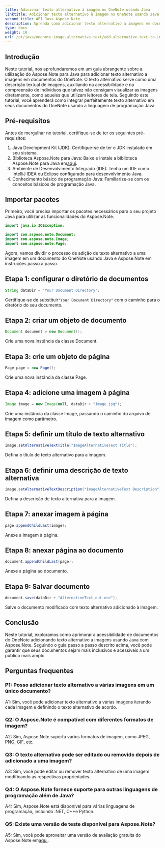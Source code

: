 ```yaml
---
title: Adicionar texto alternativo à imagem no OneNote usando Java
linktitle: Adicionar texto alternativo à imagem no OneNote usando Java
second_title: API Java Aspose.Note
description: Aprenda como adicionar texto alternativo a imagens em documentos do OneNote usando Java com Aspose.Note, melhorando a acessibilidade e a inclusão.
type: docs
weight: 10
url: /pt/java/onenote-image-alternative-text/add-alternative-text-to-image/
---
```

## Introdução

Neste tutorial, nos aprofundaremos em um guia abrangente sobre a utilização do Aspose.Note para Java para adicionar texto alternativo a imagens em documentos do OneNote. O texto alternativo serve como uma descrição textual de imagens, auxiliando na acessibilidade e na compreensão de indivíduos que talvez não consigam visualizar as imagens diretamente, como aqueles que utilizam leitores de tela. Seguindo este tutorial, você aprenderá como integrar perfeitamente texto alternativo em seus documentos do OneNote usando a linguagem de programação Java.

## Pré-requisitos

Antes de mergulhar no tutorial, certifique-se de ter os seguintes pré-requisitos:

1. Java Development Kit (JDK): Certifique-se de ter o JDK instalado em seu sistema.
2.  Biblioteca Aspose.Note para Java: Baixe e instale a biblioteca Aspose.Note para Java em[aqui](https://releases.aspose.com/note/java/).
3. Ambiente de Desenvolvimento Integrado (IDE): Tenha um IDE como IntelliJ IDEA ou Eclipse configurado para desenvolvimento Java.
4. Conhecimento básico de programação Java: Familiarize-se com os conceitos básicos de programação Java.

## Importar pacotes

Primeiro, você precisa importar os pacotes necessários para o seu projeto Java para utilizar as funcionalidades do Aspose.Note.

```java
import java.io.IOException;

import com.aspose.note.Document;
import com.aspose.note.Image;
import com.aspose.note.Page;
```

Agora, vamos dividir o processo de adição de texto alternativo a uma imagem em um documento do OneNote usando Java e Aspose.Note em instruções passo a passo.

## Etapa 1: configurar o diretório de documentos

```java
String dataDir = "Your Document Directory";
```

 Certifique-se de substituir`"Your Document Directory"` com o caminho para o diretório do seu documento.

## Etapa 2: criar um objeto de documento

```java
Document document = new Document();
```

Crie uma nova instância da classe Document.

## Etapa 3: crie um objeto de página

```java
Page page = new Page();
```

Crie uma nova instância da classe Page.

## Etapa 4: adicione uma imagem à página

```java
Image image = new Image(null, dataDir + "image.jpg");
```

Crie uma instância da classe Image, passando o caminho do arquivo de imagem como parâmetro.

## Etapa 5: definir um título de texto alternativo

```java
image.setAlternativeTextTitle("ImageAlternativeText Title");
```

Defina o título de texto alternativo para a imagem.

## Etapa 6: definir uma descrição de texto alternativa

```java
image.setAlternativeTextDescription("ImageAlternativeText Description");
```

Defina a descrição de texto alternativa para a imagem.

## Etapa 7: anexar imagem à página

```java
page.appendChildLast(image);
```

Anexe a imagem à página.

## Etapa 8: anexar página ao documento

```java
document.appendChildLast(page);
```

Anexe a página ao documento.

## Etapa 9: Salvar documento

```java
document.save(dataDir + "AlternativeText_out.one");
```

Salve o documento modificado com texto alternativo adicionado à imagem.

## Conclusão

Neste tutorial, exploramos como aprimorar a acessibilidade de documentos do OneNote adicionando texto alternativo a imagens usando Java com Aspose.Note. Seguindo o guia passo a passo descrito acima, você pode garantir que seus documentos sejam mais inclusivos e acessíveis a um público mais amplo.

## Perguntas frequentes

### P1: Posso adicionar texto alternativo a várias imagens em um único documento?

A1: Sim, você pode adicionar texto alternativo a várias imagens iterando cada imagem e definindo o texto alternativo de acordo.

### Q2: O Aspose.Note é compatível com diferentes formatos de imagem?

A2: Sim, Aspose.Note suporta vários formatos de imagem, como JPEG, PNG, GIF, etc.

### Q3: O texto alternativo pode ser editado ou removido depois de adicionado a uma imagem?

A3: Sim, você pode editar ou remover texto alternativo de uma imagem modificando as respectivas propriedades.

### Q4: O Aspose.Note fornece suporte para outras linguagens de programação além de Java?

A4: Sim, Aspose.Note está disponível para várias linguagens de programação, incluindo .NET, C++e Python.

### Q5: Existe uma versão de teste disponível para Aspose.Note?

 A5: Sim, você pode aproveitar uma versão de avaliação gratuita do Aspose.Note em[aqui](https://releases.aspose.com/).